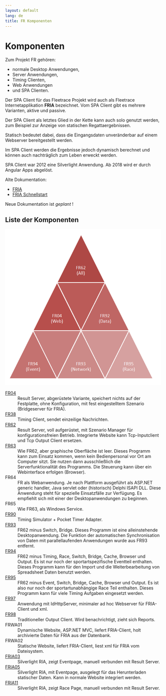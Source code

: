 ```yaml
---
layout: default
lang: de
title: FR Komponenten
---
```


# Komponenten

Zum Projekt FR gehören:
- normale Desktop Anwendungen,
- Server Anwendungen,
- Timing Clienten,
- Web Anwendungen
- und SPA Clienten.

Der SPA Client für das Fleetrace Projekt wird auch als Fleetrace Internetapplikation **FRIA** bezeichnet.
Vom SPA Client gibt es mehrere Varianten, aktive und passive.

Der SPA Client als letztes Glied in der Kette kann auch solo genutzt werden, 
zum Beispiel zur Anzeige von statischen Regattaergebnissen.

Statisch bedeutet dabei, dass die Eingangsdaten unveränderbar auf einem Webserver bereitgestellt werden.

Im SPA Client werden die Ergebnisse jedoch dynamisch berechnet und können auch nachträglich zum Leben erweckt werden.

SPA Client war 2012 eine Silverlight Anwendung.
Ab 2018 wird er durch Angular Apps abgelöst.

Alte Dokumentation:

- [FRIA](silverlight/FRIA.html)
- [FRIA Schnellstart](doc/doc-fria-quick-start.html)

Neue Dokumentation ist *geplant* !

## Liste der Komponenten

![FR Pyramide](images/FR62-Pyramide-05.png)

<dl>
<dt><a href="applications/FR04.html">FR04</a></dt>
<dd>Result Server, abgerüstete Variante, speichert nichts auf der Festplatte,
ohne Konfiguration, mit fest eingestelltem Szenario (Bridgeserver für FRIA).</dd>

<dt><a href="applications/FR38.html">FR38</a></dt>
<dd>Timing Client, sendet einzeilige Nachrichten.</dd>

<dt><a href="applications/FR62.html">FR62</a></dt>
<dd>Result Server, voll aufgerüstet, mit Szenario Manager für konfigurationsfreien
Betrieb. Integrierte Website kann Tcp-Inputclient und Tcp Output Client ersetzen.</dd>

<dt><a href="applications/FR63.html">FR63</a></dt>
<dd>Wie FR62, aber graphische Oberfläche ist leer. Dieses Programm kann zum
Einsatz kommen, wenn kein Bedienpersonal vor Ort am Computer sitzt. Sie nutzen
dann ausschließlich die Serverfunktionalität des Programms. Die Steuerung kann
über ein Webinterface erfolgen (Browser).</dd>

<dt>FR64</dt>
<dd>FR als Webanwendung. Je nach Plattform ausgeführt als ASP.NET generic
handler, Java servlet oder (historisch) Delphi ISAPI DLL. Diese Anwendung steht
für spezielle Einsatzfälle zur Verfügung. Es empfiehlt sich mit einer der
Desktopanwendungen zu beginnen.</dd>

<dt>FR65</dt>
<dd>Wie FR63, als Windows Service.</dd>

<dt><a href="applications/FR90.html">FR90</a></dt>
<dd>Timing Simulator + Pocket Timer Adapter.</dd>

<dt><a href="applications/FR93.html">FR93</a></dt>
<dd>FR62 minus Switch, Bridge. Dieses Programm ist eine alleinstehende
Desktopanwendung. Die Funktion der automatischen Synchronisation von Daten mit
parallellaufenden Anwendungen wurde aus FR93 entfernt.</dd>

<dt><a href="applications/FR94.html">FR94</a></dt>
<dd>FR62 minus Timing, Race, Switch, Bridge, Cache, Browser und Output. Es ist
nur noch der sportartspezifische Eventteil enthalten. Dieses Programm kann für
den Import und die Weiterbearbeitung von Spreadsheet Daten benutzt werden.</dd>

<dt><a href="applications/FR95.html">FR95</a></dt>
<dd>FR62 minus Event, Switch, Bridge, Cache, Browser und Output. Es ist also nur
noch der sportartunabhängige Race Teil enthalten. Dieses Programm kann für viele
Timing Aufgaben eingesetzt werden.</dd>

<dt><a href="applications/FR97.html">FR97</a></dt>
<dd>Anwendung mit IdHttpServer, minimaler ad hoc Webserver für FRIA-Client und xml.</dd>

<dt><a href="applications/FR98.html">FR98</a></dt>
<dd>Traditioneller Output Client. Wird benachrichtigt, zieht sich Reports.</dd>

<dt>FRWA01</dt>
<dd>Dynamische Website, ASP.NET MVC, liefert FRIA-Client, holt archivierte Daten
für FRIA aus der Datenbank.</dd>

<dt>FRWA02</dt>
<dd>Statische Website, liefert FRIA-Client, liest xml für FRIA vom Dateisystem.</dd>

<dt><a href="silverlight/FRIA03.html">FRIA03</a></dt>
<dd>Silverlight RIA, zeigt Eventpage, manuell verbunden mit Result Server.</dd>

<dt><a href="silverlight/FRIA05.html">FRIA05</a></dt>
<dd>Silverlight RIA, mit Eventpage, ausgelegt für das Herunterladen statischer
Daten. Kann in normale Website integriert werden.</dd>

<dt><a href="silverlight/FRIA11.html">FRIA11</a></dt>
<dd>Silverlight RIA, zeigt Race Page, manuell verbunden mit Result Server.</dd>

</dl>
